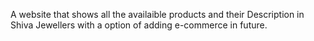 A website that shows all the availaible products and their Description in Shiva Jewellers with a option of adding e-commerce in future.
